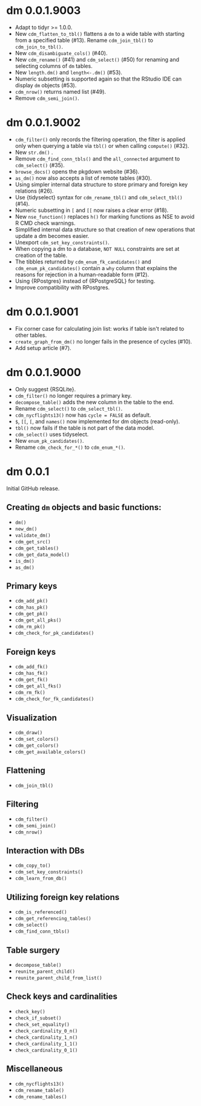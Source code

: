 # dm 0.0.1.9003

- Adapt to tidyr >= 1.0.0.
- New `cdm_flatten_to_tbl()` flattens a `dm` to a wide table with starting from a specified table (#13). Rename `cdm_join_tbl()` to `cdm_join_to_tbl()`.
- New `cdm_disambiguate_cols()` (#40).
- New `cdm_rename()` (#41) and `cdm_select()` (#50) for renaming and selecting columns of `dm` tables.
- New `length.dm()` and `length<-.dm()` (#53).
- Numeric subsetting is supported again so that the RStudio IDE can display `dm` objects (#53).
- `cdm_nrow()` returns named list (#49).
- Remove `cdm_semi_join()`.


# dm 0.0.1.9002

- `cdm_filter()` only records the filtering operation, the filter is applied only when querying a table via `tbl()` or when calling `compute()` (#32).
- New `str.dm()` .
- Remove `cdm_find_conn_tbls()` and the `all_connected` argument to `cdm_select()` (#35).
- `browse_docs()` opens the pkgdown website (#36).
- `as_dm()` now also accepts a list of remote tables (#30).
- Using simpler internal data structure to store primary and foreign key relations (#26).
- Use {tidyselect} syntax for `cdm_rename_tbl()` and `cdm_select_tbl()` (#14).
- Numeric subsetting in `[` and `[[` now raises a clear error (#18).
- New `nse_function()` replaces `h()` for marking functions as NSE to avoid R CMD check warnings.
- Simplified internal data structure so that creation of new operations that update a dm becomes easier.
- Unexport `cdm_set_key_constraints()`.
- When copying a dm to a database, `NOT NULL` constraints are set at creation of the table.
- The tibbles returned by `cdm_enum_fk_candidates()` and `cdm_enum_pk_candidates()` contain a `why` column that explains the reasons for rejection in a human-readable form (#12).
- Using {RPostgres} instead of {RPostgreSQL} for testing.
- Improve compatibility with RPostgres.


# dm 0.0.1.9001

- Fix corner case for calculating join list: works if table isn't related to other tables.
- `create_graph_from_dm()` no longer fails in the presence of cycles (#10).
- Add setup article (#7).


# dm 0.0.1.9000

- Only suggest {RSQLite}.
- `cdm_filter()` no longer requires a primary key.
- `decompose_table()` adds the new column in the table to the end.
- Rename `cdm_select()` to `cdm_select_tbl()`.
- `cdm_nycflights13()` now has `cycle = FALSE` as default.
- `$`, `[[`, `[`, and `names()` now implemented for dm objects (read-only).
- `tbl()` now fails if the table is not part of the data model.
- `cdm_select()` uses tidyselect.
- New `enum_pk_candidates()`.
- Rename `cdm_check_for_*()` to `cdm_enum_*()`.


# dm 0.0.1

Initial GitHub release.

## Creating `dm` objects and basic functions:

- `dm()`
- `new_dm()`
- `validate_dm()`
- `cdm_get_src()`
- `cdm_get_tables()`
- `cdm_get_data_model()`
- `is_dm()`
- `as_dm()`

## Primary keys

- `cdm_add_pk()`
- `cdm_has_pk()`
- `cdm_get_pk()`
- `cdm_get_all_pks()`
- `cdm_rm_pk()`
- `cdm_check_for_pk_candidates()`

## Foreign keys
  
- `cdm_add_fk()`
- `cdm_has_fk()`
- `cdm_get_fk()`
- `cdm_get_all_fks()`
- `cdm_rm_fk()`
- `cdm_check_for_fk_candidates()`

## Visualization

- `cdm_draw()`
- `cdm_set_colors()`
- `cdm_get_colors()`
- `cdm_get_available_colors()`

## Flattening
  
- `cdm_join_tbl()`

## Filtering

- `cdm_filter()`
- `cdm_semi_join()`
- `cdm_nrow()`

## Interaction with DBs

- `cdm_copy_to()`
- `cdm_set_key_constraints()`
- `cdm_learn_from_db()`

## Utilizing foreign key relations

- `cdm_is_referenced()`
- `cdm_get_referencing_tables()`
- `cdm_select()`
- `cdm_find_conn_tbls()`

## Table surgery

- `decompose_table()`
- `reunite_parent_child()`
- `reunite_parent_child_from_list()`

## Check keys and cardinalities

- `check_key()`
- `check_if_subset()`
- `check_set_equality()`
- `check_cardinality_0_n()`
- `check_cardinality_1_n()`
- `check_cardinality_1_1()`
- `check_cardinality_0_1()`

## Miscellaneous

- `cdm_nycflights13()`
- `cdm_rename_table()`
- `cdm_rename_tables()`
